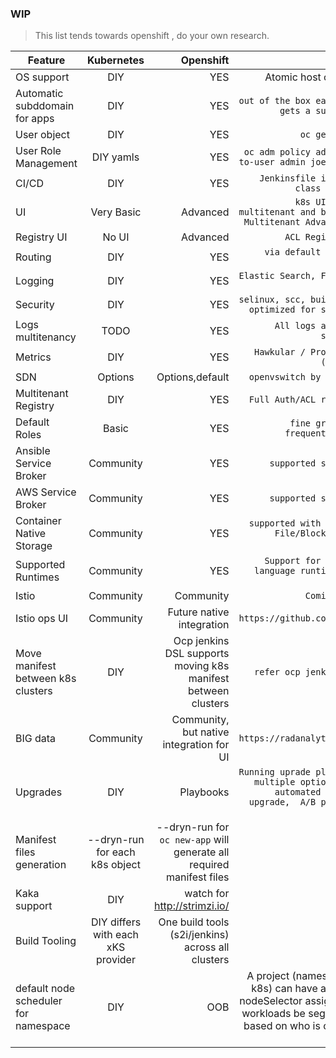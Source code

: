 ### WIP
> This list tends towards openshift ,  do your own research.

| Feature        | Kubernetes           | Openshift  |  Details |
| -------------  |:-------------:       | ----------:|---------:|
| OS support     | DIY  |  YES | Atomic host or RHEL |
| Automatic subddomain for apps | DIY | YES  | `out of the box each apps gets a subdomain` |
| User object    | DIY                   | YES        | `oc get users` |
| User Role Management| DIY yamls            | YES        | `oc adm policy add-role-to-user admin joe -n dev`|
| CI/CD | DIY             | YES        | `Jenkinsfile is first class citizen`|
| UI | Very Basic             | Advanced        | `k8s UI is not multitenant and basic vs Multitenant Advanced UI`|
| Registry UI | No UI         | Advanced        | `ACL Registry UI`|
| Routing | DIY             | YES        | `via default HAPROXY Ingress`|
| Logging | DIY             | YES        | `Elastic Search, Fluentd, Kibana`|
| Security | DIY | YES  | `selinux, scc, builds are optimized for security` |
| Logs multitenancy | TODO             | YES        | `All logs are user specific`|
| Metrics | DIY             | YES        | `Hawkular / Prometheus (coming)`|
| SDN | Options             | Options,default        | `openvswitch by default`|
| Multitenant Registry | DIY             | YES        | `Full Auth/ACL registry`|
| Default Roles  | Basic                   | YES        | `fine grained & frequently used` |
| Ansible Service Broker | Community | YES  | `supported solution` |
| AWS Service Broker | Community | YES  | `supported solution` |
| Container Native Storage | Community | YES  | `supported with Gluster File/Block/Object storage` |
| Supported Runtimes | Community | YES  | `Support for various language runtimes via RHOAR` |
| Istio | Community | Community  | `Coming soon` |
| Istio ops UI | Community | Future native integration  | `https://github.com/kiali` |
| Move manifest between k8s clusters | DIY | Ocp jenkins DSL supports moving k8s manifest between clusters  | `refer ocp jenkins dsl` |
| BIG data | Community | Community, but native integration for UI | `https://radanalytics.io/` |
| Upgrades | DIY | Playbooks  | `Running uprade playbook.  multiple options like automated inplace upgrade,  A/B platform upgrade` |
| Manifest files generation | --dryn-run for each k8s object |  --dryn-run for `oc new-app` will generate all required manifest files| |
| Kaka support | DIY | watch for http://strimzi.io/ | |
| Build Tooling | DIY  differs with each xKS provider | One build tools (s2i/jenkins)  across all clusters | |
| default node scheduler for namespace| DIY | OOB |  A project (namesapce in k8s) can have a default nodeSelector assigned so workloads be segregated based on who is creating them| 
